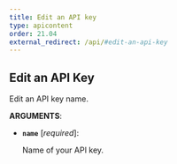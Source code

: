 ```yaml
---
title: Edit an API key
type: apicontent
order: 21.04
external_redirect: /api/#edit-an-api-key
---
```


## Edit an API Key

Edit an API key name.

**ARGUMENTS**:

* **`name`** [*required*]:

    Name of your API key.
